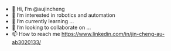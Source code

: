 - 👋 Hi, I’m @aujincheng
- 👀 I’m interested in robotics and automation
- 🌱 I’m currently learning ...
- 💞️ I’m looking to collaborate on ...
- 📫 How to reach me https://www.linkedin.com/in/jin-cheng-au-ab3020133/

<!---
aujincheng/aujincheng is a ✨ special ✨ repository because its `README.md` (this file) appears on your GitHub profile.
You can click the Preview link to take a look at your changes.
--->
